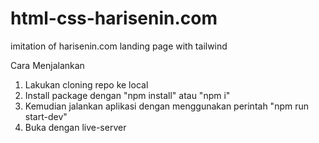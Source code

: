 # html-css-harisenin.com
imitation of harisenin.com landing page with tailwind

Cara Menjalankan
1. Lakukan cloning repo ke local
2. Install package dengan "npm install" atau "npm i"
3. Kemudian jalankan aplikasi dengan menggunakan perintah "npm run start-dev"
4. Buka dengan live-server
